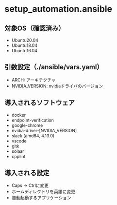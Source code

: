 # setup_automation.ansible

## 対象OS（確認済み）
- Ubuntu20.04
- Ubuntu18.04
- Ubuntu16.04

## 引数設定（./ansible/vars.yaml）
- ARCH: アーキテクチャ
- NVIDIA_VERSION: nvidiaドライバのバージョン

## 導入されるソフトウェア
- docker
- endpoint-verification
- google-chrome
- nvidia-driver-[NVIDIA_VERSION]
- slack (amd64, 4.13.0)
- vscode
- gitk
- solaar
- cpplint

## 導入される設定
- Caps -> Ctrlに変更
- ホームディレクトリを英語に変更
- 自動起動するアプリケーション

